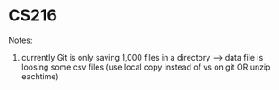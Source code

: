 # CS216
Notes: 
1. currently Git is only saving 1,000 files in a directory -->  data file is loosing some csv files (use local copy instead of vs on git OR unzip eachtime) 
